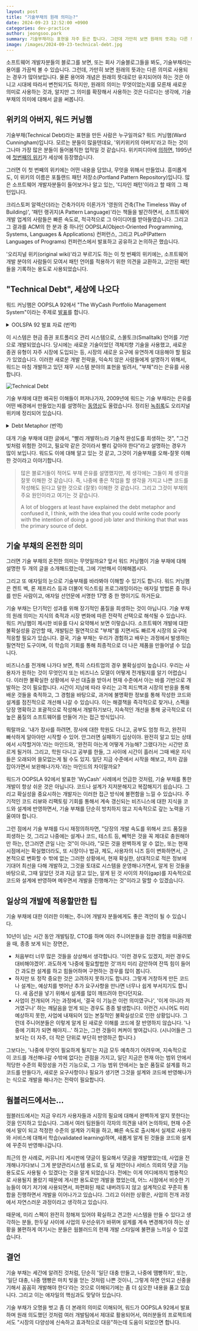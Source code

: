```yaml
---
layout: post
title: "기술부채의 원래 의미는?"
date: 2024-09-23 12:52:00 +0900
categories: dev-practice
author: jeongsoo.park
summary: 기술부채라는 표현을 자주 듣곤 합니다. 그런데 가만히 보면 원래의 뜻과는 다른 의미로 사용되는 경우가 많아보입니다. 원래 의미는 조금 더 심오합니다. 원래는 어떤 의미였을까요?
image: /images/2024-09-23-technical-debt.jpg
---
```


소프트웨어 개발자분들의 블로그를 보면, 또는 회사 기술블로그들을 봐도, 기술부채라는 용어를 가끔씩 볼 수 있습니다. 그런데, 가만히 보면 원래의 뜻과는 다른 의미로 사용되는 경우가 많아보입니다. 물론 용어와 개념은 원래의 뜻대로만 유지되어야 하는 것은 아니고 시대에 따라서 변천되기도 하지만, 원래의 의미는 무엇이었는지를 모른채 새로운 의미로 사용하는 것과, 알지만 그 의미를 확장해서 사용하는 것은 다르다는 생각에, 기술부채의 의미에 대해서 글을 써봅니다.

## 위키의 아버지, 워드 커닝햄

기술부채(Technical Debt)라는 표현을 만든 사람은 누구일까요? 워드 커닝햄(Ward Cunningham)입니다. 모르는 분들이 많을텐데요, '위키위키의 아버지'라고 하는 것이 그나마 가장 많은 분들이 들어봄직한 업적일 것 같습니다. 위키피디아에 [의하면](https://en.wikipedia.org/wiki/WikiWikiWeb), 1995년에 [첫번째의 위키](https://wiki.c2.com)가 세상에 등장했습니다.

그러면 이 첫 번째의 위키에는 어떤 내용을 담았냐, 무엇을 위해서 만들었냐. 흥미롭게도, 이 위키의 이름은 포틀랜드 패턴 저장소(Portland Pattern Repository)입니다. 많은 소프트웨어 개발자분들이 들어보거나 알고 있는, '디자인 패턴'이라고 할 때의 그 패턴입니다.

크리스토퍼 알렉산더라는 건축가이자 이론가가 '영원의 건축(The Timeless Way of Building)', '패턴 랭귀지(A Pattern Language)'라는 책들을 발간하면서, 소프트웨어 개발 업계의 사람들은 빠른 속도로, 적극적으로 그 아이디어를 받아들였습니다. 그리고 그 결과를 ACM의 한 분과 중 하나인 OOPSLA(Object-Oriented Programming, Systems, Languages & Applications) 컨퍼런스, 그리고 PLoP(Pattern Languages of Programs) 컨퍼런스에서 발표하고 공유하고 논의하곤 했습니다.

'오리지널 위키(original wiki)'라고 부르기도 하는 이 첫 번째의 위키에는, 소프트웨어 개발 분야의 사람들이 모여서 패턴 언어를 적용하기 위한 의견을 교환하고, 고안된 패턴들을 기록하는 용도로 사용되었습니다.


## "Technical Debt", 세상에 나오다

워드 커닝햄은 OOPSLA 92에서 "The WyCash Portfolio Management System"이라는 주제로 [발표](https://c2.com/doc/oopsla92.html)를 합니다.


<details>
<summary>OOLSPA 92 발표 자료 (번역)</summary>
<h3>The WyCash Portfolio Management System</h3>
<p>미국의 연금 기금, 기업 및 은행들은 "현금" 시장에 수십억 달러를 투자하고 있습니다. 현금 증권은 일반적으로 잔여 만기가 1년 미만인 증권을 의미하지만, 최대 5년까지 만기인 증권도 포함될 수 있습니다. 매우 다양한 성격을 가진 현금 증권은 실제로 발행자와 구매자 간에 협상에 의해 결정되며, 새로운 증권 유형이 자주 시장에 도입됩니다. WyCASH+는 현금 포트폴리오 관리자를 지원하기 위해 기본 회계, 기록 유지 및 보고서 작성뿐만 아니라 분석 계산 기능을 제공하는 포트폴리오 관리 시스템입니다.</p>
 
<p>WyCASH+의 개발을 위해 Wyatt Software는 시장의 다양성에 신속하고 효과적으로 대응하기 위해 객체 기술을 활용하기로 결정했습니다. 객체는 두 가지 방법으로 도움이 됩니다. 첫 번째로, 많은 증권 유형이 우리의 언어(Smalltalk)에서 직접 지원하는 상속 계층에 잘 맞춰지기 때문에 상당한 코딩 노력을 절약할 수 있습니다. 두 번째로, 변화하는 시장 수요는 종종 대규모 수정을 요구하지만, 완전한 객체 지향 구현에 내재된 모듈성 덕분에 우리는 이를 수용할 수 있었습니다. 우리의 고객들은 우리의 반응성을 현재 필요에 대한 제품의 적합성만큼, 아니 그 이상으로 중요하게 여깁니다.</p>
 
<p>우리는 작동하는 프로토타입에서 점진적으로 성장하는 방식으로 제품을 개발했습니다. 우리의 소규모 엔지니어링 팀의 각 구성원은 대략 4MB의 소스 코드의 모든 측면에 대한 일반적인 지식을 유지하고 있습니다. 여기에는 공급업체가 제공한 일부 라이브러리와 제3자 계약자가 당사의 사양에 맞춰 작성한 다른 라이브러리가 포함됩니다. 프로그램의 성숙한 부분은 여러 번 수정되거나 재작성되어, 이해와 지속적인 점진적 개발의 핵심인 응집(consolidate)을 제공합니다.</p>
 
<p>우리는 이 과정이 가장 적절한 제품을 가능한 한 짧은 시간에 만들 수 있다고 믿습니다. 그러나 함정이 있습니다. 모든 사람이 갑작스러운 방향 변화에 편안함을 느끼는 것은 아니며, 특히 프로그래머들은 더욱 그러합니다. 여기서 최선의 해독제는 제품과 그 구현에 대한 더 완전한 친숙함입니다. 변화는 실행 가능하다고 인식될 때 수용됩니다.</p>
 
<p>다른 더 심각한 위험 요소는 통합 실패입니다. 비완전한(immature) 코드가 잘 작동하고 고객에게 완전히 수용 가능할 수 있지만, 과도한 양은 프로그램을 마스터하기 어렵게 만들어 프로그래머의 극단적인 전문화를 유도하고 결국 비유연한(inflexible) 제품을 초래할 수 있습니다. 처음 작성한 코드를 출시하는 것은 마치 채무를 지는 것과 같습니다. 작은 부채는 신속히 갚는다면 개발 속도를 높일 수 있습니다. 객체는 이 거래 비용을 감당할 수 있게 만듭니다. 그러나 부채가 상환되지 않을 때 위험이 발생합니다. 완벽하지 않은 코드에 소비한 모든 시간은 그 부채에 대한 이자로 계산됩니다. 비통합적인 구현의 부채 부담 때문에 전체 엔지니어링 조직이 정체될 수 있습니다. 이는 객체 지향적이든 아니든 마찬가지입니다.</p>
 
<p>Wyatt Software가 객체 기술을 계속 사용할 것이라는 점에는 의심의 여지가 없습니다. 선도적인 객체 지향 언어에 대한 깊은 지식이 있는 우리는, 그들의 이점을 어떻게 잘 활용할지를 결정하는 것만 남았습니다. 전통적인 폭포수 개발 주기는 프로그래밍이 시작되기 전에 프로그램을 세부적으로 설계하여 프로그래밍 재앙을 피하려고 노력해왔습니다. 우리는 커뮤니티가 이러한 기술을 객체에 적용하려고 시도하는 것을 흥미롭게 지켜보고 있습니다. 그러나 우리 부채 비유를 사용하자면, 이는 선불 및 전액 지급(전액 선불, up-front and in-full)의 개념을 유지하는 것과 같다고 인식(recognize)합니다. 객체가 제공하는 모듈성과 응집(consolidate)의 실천은 경쟁이 치열한 금융 소프트웨어 시장에서 대안으로서 점진적 성장을 실현 가능하고 바람직하게 (하지만 항상 편안하게는 아님) 만듭니다.</p>
</details>

이 시스템은 현금 증권 포트폴리오 관리 시스템으로, 스몰토크(Smalltalk) 언어를 기반으로 개발되었습니다. 당시에는 새로운 기술이었던 객체지향 기술을 사용했고, 새로운 증권 유형이 자주 시장에 도입되는 등, 시장의 새로운 요구에 유연하게 대응해야 할 필요가 있었습니다. 이러한 새로운 개발 전략을, 익숙치 않은 사람들에게 설명하기 위해서, 워드는 마침 개발하고 있던 재무 시스템 분야의 표현을 빌려서, "부채"라는 은유를 사용합니다.

![Technical Debt](/images/2024-09-23-technical-debt.jpg)

기술 부채에 대한 왜곡된 이해들이 퍼져나가자, 2009년에 워드는 기술 부채라는 은유를 어떤 배경에서 만들었는지를 설명하는 [동영상](https://www.youtube.com/watch?v=pqeJFYwnkjE)도 올렸습니다. 정리된 [녹취록](https://wiki.c2.com/?WardExplainsDebtMetaphor)도 오리지널 위키에 정리되어 있습니다.

<details>
<summary>Debt Metaphor (번역)</summary>

<h3>Debt Metaphor</h3>
<h4>은유</h4>

<p>조지 레이코프와 마크 존슨의 Metaphor We Live By를 읽은 후, 은유가 우리의 사고 방식을 어떻게 영향을 미치는지에 관심을 가지게 되었습니다. 중요한 아이디어는 우리가 언어에 들어온 은유로 비유를 통해 추론한다는 것입니다.</p>

<h4>부채</h4>

<p>WyCash 제품의 리팩토링을 설명하기 위해 부채 은유를 만들었습니다. 이 제품은 Digitalk Smalltalk로 개발된 초기 제품이었으며, 시간이 지남에 따라 애플리케이션에 대한 학습을 축적하기 위해 프로그램을 수정하여 마치 처음부터 제대로 알고 있었던 것처럼, 그리고 Smalltalk에서 쉽게 할 수 있었던 것처럼 보이게 하는 것이 중요했습니다. 제가 상사에게 한 설명은 재무 소프트웨어에 대한 재무적 비유인 "부채 은유"였습니다. 이는 우리가 재무 객체에 대해 이해하는 바에 맞게 프로그램을 정렬하지 못한다면, 우리는 끊임없이 그 불일치에 걸려 넘어질 것이고 이는 마치 대출의 이자를 지불하는 것과 같다는 의미였습니다.</p>

<h4>속도</h4>

<p>빌린 돈으로 본래보다 더 빨리 일을 진행할 수 있지만, 그 돈을 갚기 전까지는 이자를 지불해야 합니다. 저는 돈을 빌리는 것이 좋은 생각이라고 생각했고, 소프트웨어를 재빨리 출시하여 경험을 쌓는 것도 좋은 아이디어라고 생각했습니다. 하지만 또한, 결국 소프트웨어에 대해 배우면서 그 대출을 상환하기 위해 프로그램을 리팩토링할 것이라는 점도 알고 있었습니다.</p>

<h4>부담</h4>

<p>사람들이 소프트웨어를 서둘러(rush) 출시하고 배움들을 얻지만, 그렇게 배운 부분 들을 프로그램에 다시 반영하지 않는 사례가 많았던 것 같습니다. 이는 부채를 빌리고 갚을 필요가 없다고 생각하는 것과 유사합니다. 물론, 만약 당신이 그렇다면, 예를 들어 신용카드를 사용하게 되면 결국 모든 소득이 이자로 가고 구매력은 제로가 됩니다. 마찬가지로, 오랜 시간 동안 기능만 추가하며 프로그램을 개발하고, 그 기능에 대한 이해를 반영하여 재조직(reorganizing)하지 않는다면, 결국 그 프로그램은 아무런 이해를 담고 있지 않게 되어 모든 작업 노력들이 점점 더 오래 걸리게 됩니다. 즉, 이자는 총체적입니다 -- 당신은 전혀 진전을 이루지 못할 것입니다.</p>

<h4>민첩성</h4>

<p>많은 블로거들이 적어도 부채 은유를 설명했지만, 제 생각에는 그들이 제 생각을 잘못 이해한 것 같습니다. 즉, 나중에 좋은 작업을 할 생각을 가지고 나쁜 코드를 작성해도 된다고 말한 것으로 (잘못) 이해한 것 같습니다. 그리고 그것이 부채의 주요 원인이라고 여기는 것 같습니다.</p>

<p>나는 나쁜 코드를 작성하는 것에 찬성하지 않지만, 현재 문제에 대한 이해를 반영하는 코드를 작성하는 것에는 지지합니다. 비록 그 이해가 불완전하더라도 말입니다.</p>

<p>잘 아시겠지만, 당신이 완전히 이해하지 못한 상태에서 그런 방식으로 부채를 지고 싶다면, 가능한 한 당신의 이해를 잘 반영하도록 그 소프트웨어를 개발하는 것이 현명합니다. 그렇게 하면 리팩토링할 시점이 되었을 때, 당신이 그것을 썼을 때 어떤 생각을 했는지가 명확해져 현재의 이해를 기반으로 리팩토링하기가 쉬워집니다.</p>

<p>즉, 부채 은유, 즉 부채를 갚을 수 있는 능력과 부채 은유가 당신에게 유리하게 작용하도록 하는 것은, 문제를 이해하게 되면서 언제든지 리팩토링할 수 있을 만큼 충분히 깔끔한 코드를 작성하는 데 달려 있습니다.</p>

<p>나는 이것이 좋은 방법론이라고 생각합니다. 이는 ExtremeProgramming의 핵심에 있습니다. 부채 은유는 ExtremeProgramming이 작동하는 이유를 설명하는 여러 가지 설명 중 하나입니다.</p>
</details>

대개 기술 부채에 대한 글에서, "빨리 개발하느라 기술적 완성도를 희생하는 것", "그건 빚처럼 위험한 것이고, 필요악 같은 것이라서 빨리 갚아야 한다"라고 설명하는 경우가 많이 보입니다. 워드도 이에 대해 알고 있는 것 같고, 그것이 기술부채를 오해-잘못 이해한 것이라고 이야기합니다.

> 많은 블로거들이 적어도 부채 은유를 설명했지만, 제 생각에는 그들이 제 생각을 잘못 이해한 것 같습니다. 즉, 나중에 좋은 작업을 할 생각을 가지고 나쁜 코드를 작성해도 된다고 말한 것으로 (잘못) 이해한 것 같습니다. 그리고 그것이 부채의 주요 원인이라고 여기는 것 같습니다.
> 
> A lot of bloggers at least have explained the debt metaphor and confused it, I think, with the idea that you could write code poorly with the intention of doing a good job later and thinking that that was the primary source of debt.


## 기술 부채의 온전한 의미

그러면 기술 부채의 온전한 의미는 무엇일까요? 앞서 워드 커닝햄이 기술 부채에 대해 설명한 두 개의 글을 소개해드렸는데, 그에 기반해서 이해해봅시다.

그리고 또 애자일의 눈으로 기술부채를 바라봐야 이해할 수 있기도 합니다. 워드 커닝햄은 켄트 벡, 론 제프리스 등과 더불어 익스트림 프로그래밍이라는 애자일 방법론 중 하나를 만든 사람이고, 애자일 선언문에 서명한 17명 중 한 명이기도 하거든요.

기술 부채는 단기적인 성과를 위해 장기적인 품질을 희생하는 것이 아닙니다. 기술 부채의 원래 의미는 지식의 축적과 시장 변화에 따른 전략적 선택으로 해석될 수 있습니다. 워드 커닝햄이 제시한 비유를 다시 요약해서 보면 이렇습니다. 소프트웨어 개발에 대한 불확실성을 감안할 때, 개발팀은 필연적으로 "부채"를 지면서도 빠르게 시장의 요구에 적응할 필요가 있습니다. 결국, 기술 부채는 우리가 경험하고 배우는 과정에서 발생하는 필연적인 도구이며, 이 학습의 기회를 통해 최종적으로 더 나은 제품을 만들어낼 수 있습니다.

비즈니스를 전개해 나가다 보면, 특히 스타트업의 경우 불확실성이 높습니다. 우리는 사용자가 원하는 것이 무엇인지 또는 비즈니스 모델이 어떻게 전개될지를 알기 어렵습니다. 이러한 불확실한 상황에서 우선 대출을 받아서 현재 수준에서 아는 바를 기반으로 개발하는 것이 필요합니다. 시간이 지남에 따라 우리는 고객 피드백과 시장의 반응을 통해 배운 것들을 축적하고, 그 경험을 바탕으로, 과거에 불명확한 정보를 통해 작성한 코드와 설계를 점진적으로 개선해 나갈 수 있습니다. 이는 해결책을 즉각적으로 찾거나, 스펙을 당장 명확하고 포괄적으로 작성해서 개발하기보다, 지속적인 개선을 통해 궁극적으로 더 높은 품질의 소프트웨어를 만들어 가는 접근 방식입니다.

뭐랄까요. '내가 장사를 하려면, 장사에 대한 학원도 다니고, 공부도 엄청 하고, 완전히 빠삭하게 알아야만 시작할 수 있어. 안그러면 실패하기 십상이야. 완전히 알고 있는 상태에서 시작할거야.'라는 마인드와, '완전히 아는게 어떻게 가능해? 그랬다가는 시간만 흐르게 될거야. 그리고, 학원 다니고 공부를 한들, 그 사이에 시간이 흘러서 그때 배운 지식들은 오래되어 쓸모없는게 될 수도 있지. 일단 지금 수준에서 시작을 해보고, 차차 감을 잡아가면서 보완해나가자.'라는 마인드의 차이랄까요?

워드가 OOPSLA 92에서 발표한 'WyCash' 사례에서 언급한 것처럼, 기술 부채를 통한 개발이 항상 쉬운 것은 아닙니다. 코드나 설계가 지저분해지고 복잡해지기 쉽습니다. 그리고 확실성을 중요시하는 개발자는 이러한 접근 방식에 불편함을 느낄 수 있습니다. 주기적인 코드 리뷰와 리팩토링 기회를 통해서 계속 갱신되는 비즈니스에 대한 지식을 코드와 설계에 반영하면서, 기술 부채를 단순히 방치하지 않고 지속적으로 갚는 노력을 기울여야 합니다.

그런 점에서 기술 부채를 다시 재정의하자면, "당장의 개발 속도를 위해서 코드 품질을 희생하는 것, 그리고 나중에는 설계나 코드, 테스트 등, 빼먹은 것을 꼭 제대로 충원해야만 하는, 안그러면 큰일 나는 것"이 아니라, "모든 것을 완벽하게 알 수 없는, 또는 현재 시점에서는 확실했더라도, 또 시장이나 법규, 제도, 사용자의 니즈 등이 변화하면서, 근본적으로 변화할 수 밖에 없는 그러한 상황에서, 현재 확실한, 상대적으로 적은 정보에 기대어 최선을 다해 개발하고, 그것을 토대로 시스템을 운영해나가면서, 알게 된 것들을 바탕으로, 그때 알았던 것과 지금 알고 있는, 알게 된 것 사이의 차이(gap)를 지속적으로 코드와 설계에 반영하며 메우면서 개발을 진행해가는 것"이라고 말할 수 있겠습니다.


## 일상의 개발에 적용할만한 팁

기술 부채에 대한 이러한 이해는, 주니어 개발자 분들에게도 좋은 격언이 될 수 있습니다.

10년이 넘는 시간 동안 개발팀장, CTO를 하며 여러 주니어분들을 접한 경험을 떠올려봤을 때, 종종 보게 되는 장면은,

* 처음부터 너무 많은 것들을 상상해서 생각합니다. '이런 경우도 있겠지, 저런 경우도 대비해야겠어'. 과도하게 '나중에 필요할법한 것'까지 미리 감안하여 잔뜩 힘이 들어간 과도한 설계를 하고 힘들어하며 구현하는 경우를 많이 봅니다.
* 하지만 또 정작 중요한 것은 고려하지 못하기도 합니다. 그렇게 거창하게 만든 코드나 설계는, 예상치를 벗어난 추가 요구사항을 만나면 너무나 쉽게 부서지기도 합니다. 새 옵션을 넣기 위해서 설계를 많이 깨뜨려야 한다던지요.
* 사업이 전개되어 가는 과정에서, '결국 이 기능은 이런 의미였구나', '이게 아니라 저거였구나' 하는 깨달음을 얻게 되는 경우도 종종 발생합니다. 이런건 시니어도 미리 예상하지 못한, 사업에 내재되어 있는 본질적인 불확실성으로 인한 상황입니다. 그런데 주니어분들은 이렇게 알게 된 새로운 이해를 코드에 잘 반영하지 않습니다. '나중에 기회가 되면 해야지...' 하고는, 그런 것들이 켜켜이 쌓여갑니다. (시니어들은 그보다는 더 자주, 더 작은 단위로 부단히 반영하곤 합니다.)

그보다는, '나중에 무엇이 필요하게 될지'는 지금 모두 예측하기 어려우며, 지속적으로 이 코드를 개선해나갈 수밖에 없다는 관점을 가지고, 일단 지금은 현재 아는 범위 안에서 적당한 수준의 확장성을 가진 기능으로, 그 기능 범위 안에서는 높은 품질로 설계를 하고 코드를 만들다가, 새로운 요구사항이나 필요가 생기면 그것을 설계와 코드에 반영해나가는 식으로 개발을 해나가는 전략이 필요합니다.


## 웜블러드에서는...

웜블러드에서는 지금 우리가 사용자들과 시장의 필요에 대해서 완벽하게 알지 못한다는 것을 인지하고 있습니다. 그래서 여러 팀원들이 각자의 의견을 내어 논의하되, 현재 수준에서 말이 되고 적정한 수준의 설계와 기획을 하고, 빠른 속도로 출시해서 실제로 사용자와 서비스에 대해서 학습(validated learning)하며, 새롭게 알게 된 것들을 코드와 설계에 꾸준히 반영해나갑니다.

최근의 한 사례로, 커뮤니티 게시판에 댓글이 필요해서 댓글을 개발했었는데, 사업을 전개해나가다보니 그게 분양관리시스템 용도로, 또 딜 제안이나 서비스 의뢰의 댓글 기능 용도로도 사용될 수 있겠다는 것을 알게 되었습니다. 전에는 이게 어디에까지 범용적으로 사용될지 몰랐기 때문에 게시판 용도로만 개발을 했었는데, 어느 시점에서 비슷한 기능들이 여기 저기에 사용되면서, 파편화된 채로 내버려두지 않고 설계적으로 꾸준히 통합을 진행하면서 개발을 이어나가고 있습니다. 그리고 이러한 상황은, 사업의 전개 과정에서 자연스러운 과정이라고 생각하고 있습니다.

때문에, 미리 스펙이 완전히 정해져 있어야 확실하고 견고한 시스템을 만들 수 있다고 생각하는 분들, 한두달 사이에 사업의 우선순위가 바뀌며 설계를 계속 변경해가야 하는 상황을 불편하게 여기시는 분들은 웜블러드의 현재 개발 스타일에 불편을 느끼실 수 있겠습니다.


## 결언

기술 부채는 세간에 알려진 것처럼, 단순히 '일단 대충 만들고, 나중에 땜빵하자', 또는, '일단 대충, 나중 땜빵은 마치 빚을 얻는 것처럼 나쁜 것이니, 그렇게 하면 안되고 신중을 기해서 꼼꼼히 개발해야 한다'라는 것으로 이해되기에는 좀 더 심오한 내용을 품고 있습니다. 그리고 이는 애자일의 핵심과도 맞닿아 있습니다.

기술 부채가 오명을 벗고 좀 더 본래의 의미로 이해되어, 워드가 OOPSLA 92에서 발표하며 원래 의도했던 것처럼 여러 개발팀에서 제대로 활용되어서, 여러분들의 프로젝트에서도 "시장의 다양성에 신속하고 효과적으로 대응"하는데 도움이 되었으면 합니다.
